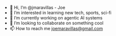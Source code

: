 - 👋 Hi, I’m @jmaravillas - Joe
- 👀 I’m interested in learning new tech, sports, sci-fi
- 🌱 I’m currently working on agentic AI systems
- 💞️ I’m looking to collaborate on something cool
- 📫 How to reach me joemaravillas@gmail.com

<!---
jmaravillas/jmaravillas is a ✨ special ✨ repository because its `README.md` (this file) appears on your GitHub profile.
You can click the Preview link to take a look at your changes.
--->

